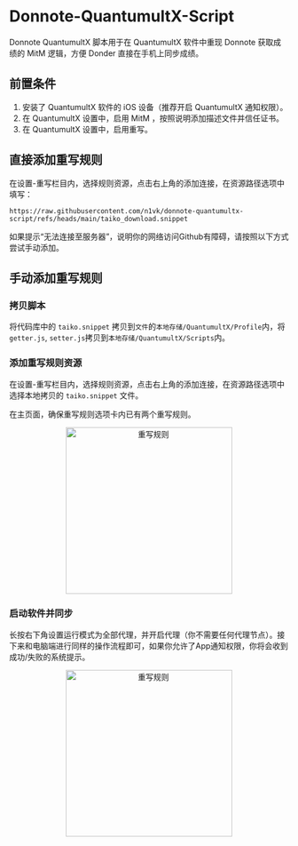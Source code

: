 # Donnote-QuantumultX-Script

Donnote QuantumultX 脚本用于在 QuantumultX 软件中重现 Donnote 获取成绩的 MitM 逻辑，方便 Donder 直接在手机上同步成绩。

## 前置条件

1. 安装了 QuantumultX 软件的 iOS 设备（推荐开启 QuantumultX 通知权限）。
2. 在 QuantumultX 设置中，启用 MitM ，按照说明添加描述文件并信任证书。
3. 在 QuantumultX 设置中，启用重写。

## 直接添加重写规则

在设置-重写栏目内，选择规则资源，点击右上角的添加连接，在资源路径选项中填写：
```
https://raw.githubusercontent.com/n1vk/donnote-quantumultx-script/refs/heads/main/taiko_download.snippet
```

如果提示“无法连接至服务器”，说明你的网络访问Github有障碍，请按照以下方式尝试手动添加。


## 手动添加重写规则

### 拷贝脚本

将代码库中的 `taiko.snippet` 拷贝到`文件`的`本地存储/QuantumultX/Profile`内，将`getter.js`, `setter.js`拷贝到`本地存储/QuantumultX/Scripts`内。

### 添加重写规则资源

在设置-重写栏目内，选择规则资源，点击右上角的添加连接，在资源路径选项中选择本地拷贝的 `taiko.snippet` 文件。

在主页面，确保重写规则选项卡内已有两个重写规则。

<div align="center">
  <img src="https://github.com/user-attachments/assets/6fa12363-8018-4e14-bf81-803cc256d00e" alt="重写规则" width="300" />
</div>

### 启动软件并同步

长按右下角设置运行模式为全部代理，并开启代理（你不需要任何代理节点）。接下来和电脑端进行同样的操作流程即可，如果你允许了App通知权限，你将会收到成功/失败的系统提示。

<div align="center">
  <img src="https://github.com/user-attachments/assets/a8d97840-e6e8-47df-b281-16af522a9dec" alt="重写规则" width="300" />
</div>
